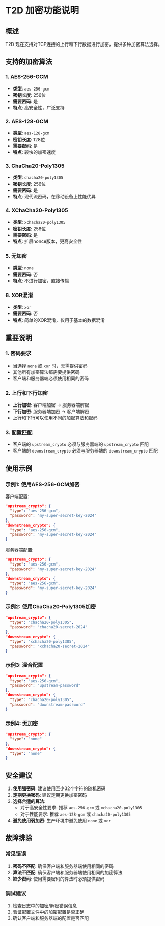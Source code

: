 # T2D 加密功能说明

## 概述

T2D 现在支持对TCP连接的上行和下行数据进行加密，提供多种加密算法选择。

## 支持的加密算法

### 1. AES-256-GCM
- **类型**: `aes-256-gcm`
- **密钥长度**: 256位
- **需要密码**: 是
- **特点**: 高安全性，广泛支持

### 2. AES-128-GCM
- **类型**: `aes-128-gcm`
- **密钥长度**: 128位
- **需要密码**: 是
- **特点**: 较快的加密速度

### 3. ChaCha20-Poly1305
- **类型**: `chacha20-poly1305`
- **密钥长度**: 256位
- **需要密码**: 是
- **特点**: 现代流密码，在移动设备上性能优异

### 4. XChaCha20-Poly1305
- **类型**: `xchacha20-poly1305`
- **密钥长度**: 256位
- **需要密码**: 是
- **特点**: 扩展nonce版本，更高安全性

### 5. 无加密
- **类型**: `none`
- **需要密码**: 否
- **特点**: 不进行加密，直接传输

### 6. XOR混淆
- **类型**: `xor`
- **需要密码**: 否
- **特点**: 简单的XOR混淆，仅用于基本的数据混淆

## 重要说明

### 1. 密码要求
- 当选择 `none` 或 `xor` 时，无需提供密码
- 其他所有加密算法都需要提供密码
- 客户端和服务器端必须使用相同的密码

### 2. 上行和下行加密
- **上行加密**: 客户端加密 → 服务器端解密
- **下行加密**: 服务器端加密 → 客户端解密
- 上行和下行可以使用不同的加密算法和密码

### 3. 配置匹配
- 客户端的 `upstream_crypto` 必须与服务器端的 `upstream_crypto` 匹配
- 客户端的 `downstream_crypto` 必须与服务器端的 `downstream_crypto` 匹配

## 使用示例

### 示例1: 使用AES-256-GCM加密

客户端配置:
```json
"upstream_crypto": {
  "type": "aes-256-gcm",
  "password": "my-super-secret-key-2024"
},
"downstream_crypto": {
  "type": "aes-256-gcm",
  "password": "my-super-secret-key-2024"
}
```

服务器端配置:
```json
"upstream_crypto": {
  "type": "aes-256-gcm",
  "password": "my-super-secret-key-2024"
},
"downstream_crypto": {
  "type": "aes-256-gcm",
  "password": "my-super-secret-key-2024"
}
```

### 示例2: 使用ChaCha20-Poly1305加密

```json
"upstream_crypto": {
  "type": "chacha20-poly1305",
  "password": "chacha20-secret-2024"
},
"downstream_crypto": {
  "type": "xchacha20-poly1305",
  "password": "xchacha20-secret-2024"
}
```

### 示例3: 混合配置

```json
"upstream_crypto": {
  "type": "aes-256-gcm",
  "password": "upstream-password"
},
"downstream_crypto": {
  "type": "chacha20-poly1305",
  "password": "downstream-password"
}
```

### 示例4: 无加密

```json
"upstream_crypto": {
  "type": "none"
},
"downstream_crypto": {
  "type": "none"
}
```

## 安全建议

1. **使用强密码**: 建议使用至少32个字符的随机密码
2. **定期更换密码**: 建议定期更换加密密码
3. **选择合适的算法**: 
   - 对于高安全性要求: 推荐 `aes-256-gcm` 或 `xchacha20-poly1305`
   - 对于性能要求: 推荐 `aes-128-gcm` 或 `chacha20-poly1305`
4. **避免使用弱加密**: 生产环境中避免使用 `none` 或 `xor`

## 故障排除

### 常见错误

1. **密码不匹配**: 确保客户端和服务器端使用相同的密码
2. **算法不匹配**: 确保客户端和服务器端使用相同的加密算法
3. **缺少密码**: 使用需要密码的算法时必须提供密码

### 调试建议

1. 检查日志中的加密/解密错误信息
2. 验证配置文件中的加密配置是否正确
3. 确认客户端和服务器端的配置是否匹配